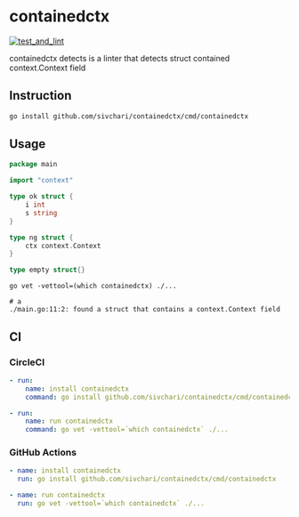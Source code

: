 # containedctx

[![test_and_lint](https://github.com/sivchari/containedctx/actions/workflows/workflows.yml/badge.svg?branch=main)](https://github.com/sivchari/containedctx/actions/workflows/workflows.yml)

containedctx detects is a linter that detects struct contained context.Context field

## Instruction

```sh
go install github.com/sivchari/containedctx/cmd/containedctx
```

## Usage

```go
package main

import "context"

type ok struct {
	i int
	s string
}

type ng struct {
	ctx context.Context
}

type empty struct{}
```

```console
go vet -vettool=(which containedctx) ./...

# a
./main.go:11:2: found a struct that contains a context.Context field
```


## CI

### CircleCI

```yaml
- run:
    name: install containedctx
    command: go install github.com/sivchari/containedctx/cmd/containedctx

- run:
    name: run containedctx
    command: go vet -vettool=`which containedctx` ./...
```

### GitHub Actions

```yaml
- name: install containedctx
  run: go install github.com/sivchari/containedctx/cmd/containedctx

- name: run containedctx
  run: go vet -vettool=`which containedctx` ./...
```
